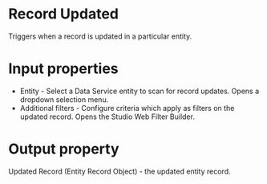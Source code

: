 ﻿# Record Updated

Triggers when a record is updated in a particular entity.

# Input properties

* Entity - Select a Data Service entity to scan for record updates. Opens a dropdown selection menu.
* Additional filters - Configure criteria which apply as filters on the updated record. Opens the Studio Web Filter Builder.

# Output property

Updated Record (Entity Record Object) - the updated entity record.
